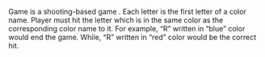 ﻿Game is a shooting-based game .
Each letter is the first letter of a color name.
Player must hit the letter which is in the same color as the corresponding color name to it.
For example,
        “R” written in “blue” color would end the game.
        While,
        “R” written in “red” color would be the correct hit.